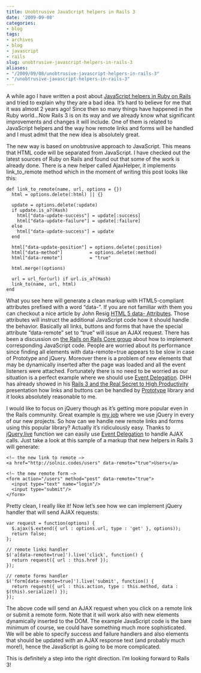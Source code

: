 ```yaml
---
title: Unobtrusive JavaScript helpers in Rails 3
date: '2009-09-08'
categories:
- blog
tags:
- archives
- blog
- javascript
- rails
slug: unobtrusive-javascript-helpers-in-rails-3
aliases:
- "/2009/09/08/unobtrusive-javascript-helpers-in-rails-3"
- "/unobtrusive-javascript-helpers-in-rails-3"
---
```


A while ago I have written a post about [JavaScript helpers in Ruby on Rails](http://blog.solnic.codes/2007/10/30/why-javascript-helpers-in-rails-are-evil) and tried to explain why they are a bad idea. It’s hard to believe for me that it was almost 2 years ago! Since then so many things have happened in the Ruby world…Now Rails 3 is on its way and we already know what significant improvements and changes it will include. One of them is related to JavaScript helpers and the way how remote links and forms will be handled and I must admit that the new idea is absolutely great.

The new way is based on unobtrusive approach to JavaScript. This means that HTML code will be separated from JavaScript. I have checked out the latest sources of Ruby on Rails and found out that some of the work is already done. There is a new helper called AjaxHelper, it implements link\_to\_remote method which in the moment of writing this post looks like this:

```generic
def link_to_remote(name, url, options = {})
  html = options.delete(:html) || {}

  update = options.delete(:update)
  if update.is_a?(Hash)
    html["data-update-success"] = update[:success]
    html["data-update-failure"] = update[:failure]
  else
    html["data-update-success"] = update
  end

  html["data-update-position"] = options.delete(:position)
  html["data-method"]          = options.delete(:method)
  html["data-remote"]          = "true"

  html.merge!(options)

  url = url_for(url) if url.is_a?(Hash)
  link_to(name, url, html)
end

```

What you see here will generate a clean markup with HTML5-compliant attributes prefixed with a word “data-”. If you are not familiar with them you can checkout a nice article by John Resig [HTML 5 data- Attributes](http://ejohn.org/blog/html-5-data-attributes). Those attributes will instruct the additional JavaScript code how it should handle the behavior. Basically all links, buttons and forms that have the special attribute “data-remote” set to “true” will issue an AJAX request. There has been a discussion on [the Rails on Rails Core group](http://www.mail-archive.com/rubyonrails-core@googlegroups.com/msg09122.html) about how to implement corresponding JavaScript code. People are worried about its performance since finding all elements with data-remote=true appears to be slow in case of Prototype and jQuery. Moreover there is a problem of new elements that may be dynamically inserted after the page was loaded and all the event listeners were attached. Fortunately there is no need to be worried as our situation is a perfect example where we should use [Event Delegation](http://www.sitepoint.com/blogs/2008/07/23/javascript-event-delegation-is-easier-than-you-think/). DHH has already showed in his [Rails 3 and the Real Secret to High Productivity](http://www.scribd.com/doc/15010095/Rails-3-and-the-Real-Secret-to-High-Productivity) presentation how links and buttons can be handled by [Prototype](http://www.prototypejs.org) library and it looks absolutely reasonable to me.

I would like to focus on jQuery though as it’s getting more popular even in the Rails community. Great example is [my job](http://www.lunarlogicpolska.com) where we use jQuery in every of our new projects. So how can we handle new remote links and forms using this popular library? Actually it’s ridiculously easy. Thanks to [jQuery.live](http://docs.jquery.com/Events/live) function we can easily use [Event Delegation](http://www.sitepoint.com/blogs/2008/07/23/javascript-event-delegation-is-easier-than-you-think) to handle AJAX calls. Just take a look at this sample of a markup that new helpers in Rails 3 will generate:

```generic
<!– the new link to remote –>
<a href="http://solnic.codes/users" data-remote="true">Users</a>

<!– the new remote form –>
<form action="/users" method="post" data-remote="true">
  <input type="text" name="login"/>
  <input type="submit"/>
</form>

```

Pretty clean, I really like it! Now let’s see how we can implement jQuery handler that will send AJAX requests:

```generic
var request = function(options) {
  $.ajax($.extend({ url : options.url, type : 'get' }, options));
  return false;
};

// remote links handler
$('a[data-remote=true]').live('click', function() {
  return request({ url : this.href });
});

// remote forms handler
$('form[data-remote=true]').live('submit', function() {
  return request({ url : this.action, type : this.method, data : $(this).serialize() });
});

```

The above code will send an AJAX request when you click on a remote link or submit a remote form. Note that it will work also with new elements dynamically inserted to the DOM. The example JavaScript code is the bare minimum of course, we could have something much more sophisticated. We will be able to specify success and failure handlers and also elements that should be updated with an AJAX response text (and probably much more!), hence the JavaScript is going to be more complicated.

This is definitely a step into the right direction. I’m looking forward to Rails 3!

